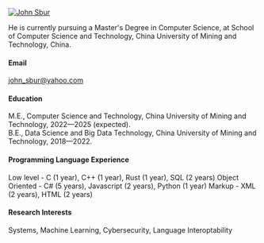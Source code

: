 

[![John Sbur](https://img.shields.io/badge/ScratchyPirate-github-blue?logo=github)](https://github.com/ScratchyPirate)

He is currently pursuing a Master's Degree in Computer Science, at School of Computer Science and Technology, China University of Mining and Technology, China.

#### Email
john_sbur@yahoo.com

#### Education
M.E., Computer Science and Technology, China University of Mining and Technology, 2022—2025 (expected).\
B.E., Data Science and Big Data Technology, China University of Mining and Technology, 2018—2022.

#### Programming Language Experience
Low level - C (1 year), C++ (1 year), Rust (1 year), SQL (2 years)
Object Oriented - C# (5 years), Javascript (2 years), Python (1 year)
Markup - XML (2 years), HTML (2 years)

#### Research Interests
Systems, Machine Learning, Cybersecurity, Language Interoptability



